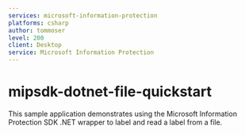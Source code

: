 ```yaml
---
services: microsoft-information-protection
platforms: csharp
author: tommoser
level: 200
client: Desktop
service: Microsoft Information Protection
---
```


# mipsdk-dotnet-file-quickstart
This sample application demonstrates using the Microsoft Information Protection SDK .NET wrapper to label and read a label from a file. 
